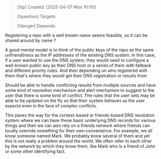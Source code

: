 
>[!tip] Created: [2025-04-07 Mon 10:00]

>[!question] Targets: 

>[!danger] Depends: 

Registering a repo with a well known name seems feasible, so it can be shared around by name ?

A good mental model is to think of the public keys of the repo as the same unfriendliness as the IP addresses of the existing DNS system. In this case, if a user wanted to use the DNS system, they would need to configure a well-known public key as their DNS host or a series of them with fallback and different priority rules. And then depending on who registered with them that's where they would get their DNS registration or results from 

Should be able to handle conflicting results from multiple sources and have some kind of resolution mechanism and alert mechanism to suggest to the user that there is some kind of conflict. The rules that the user sets may be able to be updated on the fly so that their system behaves as the user expects even in the face of complex conflicts. 

This paves the way for the context-based or friends-based DNS resolution system where we can have these basic underlying DNS records for various things and then we can also rely on a friends network where friends can locally override something for their own convenience. For example, we all know someone named Mark. We probably know several of them and yet this is not really a problem around the world. We often refer to each other by the network by which they know them, like Mark who is a friend of John or some other identifying fact.